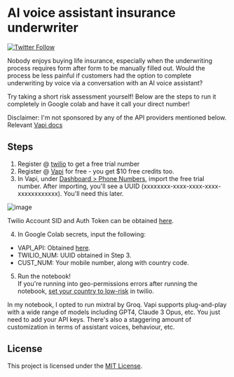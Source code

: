 # AI voice assistant insurance underwriter

[![Twitter Follow](https://img.shields.io/twitter/follow/Norest?style=social)]([https://twitter.com/mattshumer_](https://twitter.com/Norest))

Nobody enjoys buying life insurance, especially when the underwriting process requires form after form to be manually filled out. Would the process be less painful if customers had the option to complete underwriting by voice via a conversation with an AI voice assistant?  

Try taking a short risk assessment yourself! Below are the steps to run it completely in Google colab and have it call your direct number!  

Disclaimer: I'm not sponsored by any of the API providers mentioned below.
Relevant [Vapi docs](https://docs.vapi.ai/outbound_call_python)

## Steps

1. Register @ [twilio](https://www.twilio.com/en-us) to get a free trial number
2. Register @ [Vapi](https://vapi.ai/) for free - you get $10 free credits too.
3. In Vapi, under [Dashboard > Phone Numbers](https://dashboard.vapi.ai/phone-numbers), import the free trial number. After importing, you'll see a UUID (xxxxxxxx-xxxx-xxxx-xxxx-xxxxxxxxxxxx). You'll need this later.
   
![image](https://github.com/DesmondChoy/ai_underwriter/assets/46787018/255fc959-6053-4349-ae1a-e16ec4027cb1)

Twilio Account SID and Auth Token can be obtained [here](https://console.twilio.com/us1/account/keys-credentials/api-keys).  

4. In Google Colab secrets, input the following:
* VAPI_API: Obtained [here](https://dashboard.vapi.ai/account).
* TWILIO_NUM: UUID obtained in Step 3.
* CUST_NUM: Your mobile number, along with country code.
5. Run the notebook!  
If you're running into geo-permissions errors after running the notebook, [set your country to low-risk](https://console.twilio.com/us1/develop/voice/settings/geo-permissions?frameUrl=%2Fconsole%2Fvoice%2Fcalls%2Fgeo-permissions%3Fx-target-region%3Dus1&currentFrameUrl=%2Fconsole%2Fvoice%2Fcalls%2Fgeo-permissions%2Flow-risk%3F__override_layout__%3Dembed%26x-target-region%3Dus1%26bifrost%3Dtrue) in twilio.

In my notebook, I opted to run mixtral by Groq. Vapi supports plug-and-play with a wide range of models including GPT4, Claude 3 Opus, etc. You just need to add your API keys. There's also a staggering amount of customization in terms of assistant voices, behaviour, etc.


## License

This project is licensed under the [MIT License](LICENSE).
